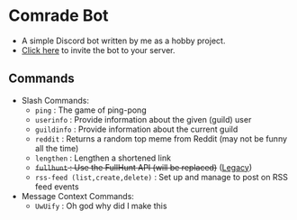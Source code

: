 # Comrade Bot

- A simple Discord bot written by me as a hobby project.
- [Click here](https://discord.com/api/oauth2/authorize?client_id=963799147947909141&permissions=2684404736&scope=bot%20applications.commands) to invite the bot to your server.

## Commands
- Slash Commands:
  - `ping` : The game of ping-pong
  - `userinfo` : Provide information about the given (guild) user
  - `guildinfo` : Provide information about the current guild
  - `reddit` : Returns a random top meme from Reddit (may not be funny all the time)
  - `lengthen` : Lengthen a shortened link
  - ~~`fullhunt` : Use the FullHunt API (will be replaced)~~ ([Legacy](legacy/fullhunt.js))
  - `rss-feed (list,create,delete)` : Set up and manage to post on RSS feed events
- Message Context Commands:
  - `UwUify` : Oh god why did I make this

